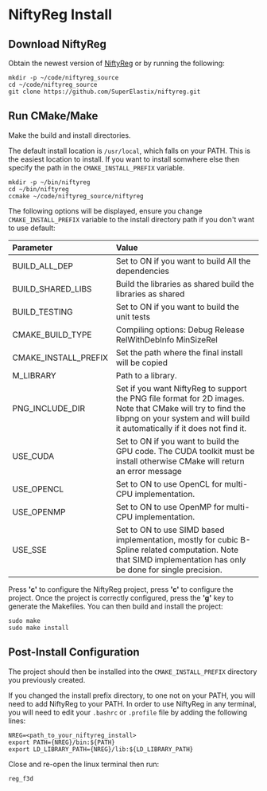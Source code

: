 # NiftyReg Install

## Download NiftyReg

Obtain the newest version of [NiftyReg](https://sourceforge.net/projects/niftyreg/files/latest/download) or by running the following:

```console
mkdir -p ~/code/niftyreg_source
cd ~/code/niftyreg_source
git clone https://github.com/SuperElastix/niftyreg.git
```

## Run CMake/Make

Make the build and install directories. 

The default install location is ```/usr/local```, which falls on your PATH. This is the easiest location to install. If you want to install somwhere else then specify the path in the ```CMAKE_INSTALL_PREFIX``` variable.

```console
mkdir -p ~/bin/niftyreg
cd ~/bin/niftyreg
ccmake ~/code/niftyreg_source/niftyreg
```

The following options will be displayed, ensure you change ```CMAKE_INSTALL_PREFIX``` variable to the install directory path if you don't want to use default:

| Parameter                   | Value                                   |
|:----------------------------|:----------------------------------------|
|BUILD_ALL_DEP                | Set to ON if you want to build All the dependencies |
|BUILD_SHARED_LIBS            | Build the libraries as shared build the libraries as shared |
|BUILD_TESTING                | Set to ON if you want to build the unit tests |
|CMAKE_BUILD_TYPE             | Compiling options: Debug Release RelWithDebInfo MinSizeRel |
|CMAKE_INSTALL_PREFIX         | Set the path where the final install will be copied |
|M_LIBRARY                    | Path to a library. |
|PNG_INCLUDE_DIR              | Set if you want NiftyReg to support the PNG file format for 2D images. Note that CMake will try to find the libpng on your system and will build it automatically if it does not find it. |
|USE_CUDA                     | Set to ON if you want to build the GPU code. The CUDA toolkit must be install otherwise CMake will return an error message |
|USE_OPENCL                   | Set to ON to use OpenCL for multi-CPU implementation. |
|USE_OPENMP                   | Set to ON to use OpenMP for multi-CPU implementation. |
|USE_SSE                      | Set to ON to use SIMD based implementation, mostly for cubic B-Spline related computation. Note that SIMD implementation has only be done for single precision. |

Press __'c'__ to configure the NiftyReg project, press __'c'__ to configure the project. Once the project is correctly configured, press the __'g'__ key to generate the Makefiles. You can then build and install the project:

```console
sudo make
sudo make install
```

## Post-Install Configuration

The project should then be installed into the ```CMAKE_INSTALL_PREFIX``` directory you previously created. 

If you changed the install prefix directory, to one not on your PATH, you will need to add NiftyReg to your PATH. In order to use NiftyReg in any terminal, you will need to edit your ```.bashrc``` or ```.profile``` file by adding the following lines:

```
NREG=<path_to_your_niftyreg_install>
export PATH={NREG}/bin:${PATH}
export LD_LIBRARY_PATH={NREG}/lib:${LD_LIBRARY_PATH}
```

Close and re-open the linux terminal then run:

```console
reg_f3d
```

